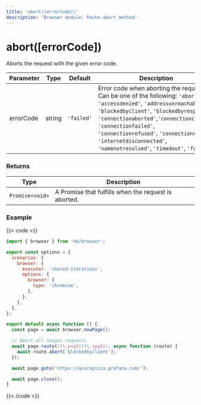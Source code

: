```yaml
---
title: 'abort([errorCode])'
description: 'Browser module: Route.abort method'
---
```


# abort([errorCode])

Aborts the request with the given error code.

| Parameter | Type   | Default    | Description                                                                                                                                                                                                                                                                                                                                                  |
| --------- | ------ | ---------- | ------------------------------------------------------------------------------------------------------------------------------------------------------------------------------------------------------------------------------------------------------------------------------------------------------------------------------------------------------------ |
| errorCode | string | `'failed'` | Error code when aborting the request. Can be one of the following: `'aborted'`, `'accessdenied'`, `'addressunreachable'`, `'blockedbyclient'`, `'blockedbyresponse'`, `'connectionaborted'`,`'connectionclosed'`, `'connectionfailed'`, `'connectionrefused'`, `'connectionreset'`, `'internetdisconnected'`, `'namenotresolved'`, `'timedout'`, `'failed'`. |

### Returns

| Type            | Description                                          |
| --------------- | ---------------------------------------------------- |
| `Promise<void>` | A Promise that fulfills when the request is aborted. |

### Example

{{< code >}}

```javascript
import { browser } from 'k6/browser';

export const options = {
  scenarios: {
    browser: {
      executor: 'shared-iterations',
      options: {
        browser: {
          type: 'chromium',
        },
      },
    },
  },
};

export default async function () {
  const page = await browser.newPage();

  // Abort all images requests
  await page.route(/(\.png$)|(\.jpg$)/, async function (route) {
    await route.abort('blockedbyclient');
  });

  await page.goto('https://quickpizza.grafana.com/');

  await page.close();
}
```

{{< /code >}}
